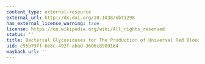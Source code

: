 ```yaml
---
content_type: external-resource
external_url: http://dx.doi.org/10.1038/nbt1298
has_external_license_warning: true
license: https://en.wikipedia.org/wiki/All_rights_reserved
status: ''
title: Bacterial Glycosidases for The Production of Universal Red Blood Cells
uid: c95b79ff-6e8c-492f-abad-3606c8909164
wayback_url: ''
---
```

